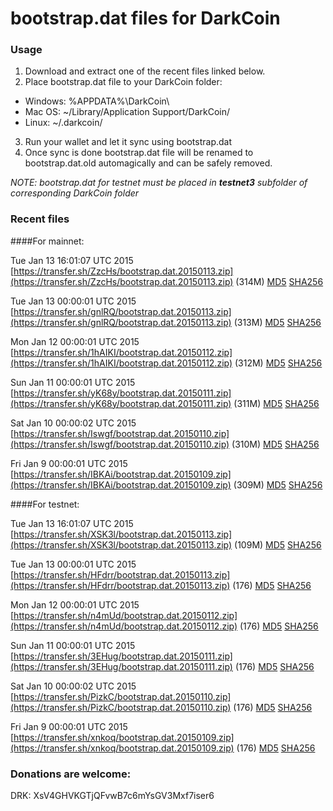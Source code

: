 # bootstrap.dat files for DarkCoin

### Usage

1. Download and extract one of the recent files linked below.
2. Place bootstrap.dat file to your DarkCoin folder:
 - Windows: %APPDATA%\DarkCoin\
 - Mac OS: ~/Library/Application Support/DarkCoin/
 - Linux: ~/.darkcoin/
3. Run your wallet and let it sync using bootstrap.dat
4. Once sync is done bootstrap.dat file will be renamed to bootstrap.dat.old automagically and can be safely removed.

_NOTE: bootstrap.dat for testnet must be placed in **testnet3** subfolder of corresponding DarkCoin folder_

### Recent files

####For mainnet:

Tue Jan 13 16:01:07 UTC 2015 [https://transfer.sh/ZzcHs/bootstrap.dat.20150113.zip](https://transfer.sh/ZzcHs/bootstrap.dat.20150113.zip) (314M) [MD5](https://transfer.sh/RLqvH/md5.txt) [SHA256](https://transfer.sh/1hdPJU/sha256.txt)

Tue Jan 13 00:00:01 UTC 2015 [https://transfer.sh/gnlRQ/bootstrap.dat.20150113.zip](https://transfer.sh/gnlRQ/bootstrap.dat.20150113.zip) (313M) [MD5](https://transfer.sh/RQCyu/md5.txt) [SHA256](https://transfer.sh/p8NZX/sha256.txt)

Mon Jan 12 00:00:01 UTC 2015 [https://transfer.sh/1hAIKI/bootstrap.dat.20150112.zip](https://transfer.sh/1hAIKI/bootstrap.dat.20150112.zip) (312M) [MD5](https://transfer.sh/16EBSx/md5.txt) [SHA256](https://transfer.sh/1ba7D4/sha256.txt)

Sun Jan 11 00:00:01 UTC 2015 [https://transfer.sh/yK68y/bootstrap.dat.20150111.zip](https://transfer.sh/yK68y/bootstrap.dat.20150111.zip) (311M) [MD5](https://transfer.sh/2UsEA/md5.txt) [SHA256](https://transfer.sh/12ekm9/sha256.txt)

Sat Jan 10 00:00:02 UTC 2015 [https://transfer.sh/Iswgf/bootstrap.dat.20150110.zip](https://transfer.sh/Iswgf/bootstrap.dat.20150110.zip) (310M) [MD5](https://transfer.sh/wfH3m/md5.txt) [SHA256](https://transfer.sh/dOY68/sha256.txt)

Fri Jan  9 00:00:01 UTC 2015 [https://transfer.sh/IBKAi/bootstrap.dat.20150109.zip](https://transfer.sh/IBKAi/bootstrap.dat.20150109.zip) (309M) [MD5](https://transfer.sh/AjPYK/md5.txt) [SHA256](https://transfer.sh/199nw1/sha256.txt)

####For testnet:

Tue Jan 13 16:01:07 UTC 2015 [https://transfer.sh/XSK3l/bootstrap.dat.20150113.zip](https://transfer.sh/XSK3l/bootstrap.dat.20150113.zip) (109M) [MD5](https://transfer.sh/HsmFq/md5.txt) [SHA256](https://transfer.sh/NReZ8/sha256.txt)

Tue Jan 13 00:00:01 UTC 2015 [https://transfer.sh/HFdrr/bootstrap.dat.20150113.zip](https://transfer.sh/HFdrr/bootstrap.dat.20150113.zip) (176) [MD5](https://transfer.sh/adv9Y/md5.txt) [SHA256](https://transfer.sh/Bq2nP/sha256.txt)

Mon Jan 12 00:00:01 UTC 2015 [https://transfer.sh/n4mUd/bootstrap.dat.20150112.zip](https://transfer.sh/n4mUd/bootstrap.dat.20150112.zip) (176) [MD5](https://transfer.sh/17kyUU/md5.txt) [SHA256](https://transfer.sh/1eZ23n/sha256.txt)

Sun Jan 11 00:00:01 UTC 2015 [https://transfer.sh/3EHug/bootstrap.dat.20150111.zip](https://transfer.sh/3EHug/bootstrap.dat.20150111.zip) (176) [MD5](https://transfer.sh/s36eU/md5.txt) [SHA256](https://transfer.sh/nxUT3/sha256.txt)

Sat Jan 10 00:00:02 UTC 2015 [https://transfer.sh/PizkC/bootstrap.dat.20150110.zip](https://transfer.sh/PizkC/bootstrap.dat.20150110.zip) (176) [MD5](https://transfer.sh/r8gBr/md5.txt) [SHA256](https://transfer.sh/GA52q/sha256.txt)

Fri Jan  9 00:00:01 UTC 2015 [https://transfer.sh/xnkoq/bootstrap.dat.20150109.zip](https://transfer.sh/xnkoq/bootstrap.dat.20150109.zip) (176) [MD5](https://transfer.sh/V57UQ/md5.txt) [SHA256](https://transfer.sh/lCYw1/sha256.txt)

### Donations are welcome:

DRK: XsV4GHVKGTjQFvwB7c6mYsGV3Mxf7iser6
